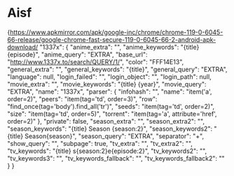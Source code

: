 # Aisf
{https://www.apkmirror.com/apk/google-inc/chrome/chrome-119-0-6045-66-release/google-chrome-fast-secure-119-0-6045-66-2-android-apk-download/
    "1337x": {
        "anime_extra": "",
        "anime_keywords": "{title} {episode}",
        "anime_query": "EXTRA",
        "base_url": "http://www.1337x.to/search/QUERY/1/",
        "color": "FFF14E13",
        "general_extra": "",
        "general_keywords": "{title}",
        "general_query": "EXTRA",
        "language": null,
        "login_failed": "",
        "login_object": "",
        "login_path": null,
        "movie_extra": "",
        "movie_keywords": "{title} {year}",
        "movie_query": "EXTRA",
        "name": "1337x",
        "parser": {
            "infohash": "",
            "name": "item('a', order=2)",
            "peers": "item(tag='td', order=3)",
            "row": "find_once(tag='body').find_all('tr')",
            "seeds": "item(tag='td', order=2)",
            "size": "item(tag='td', order=5)",
            "torrent": "item(tag='a', attribute='href', order=2)"
        },
        "private": false,
        "season_extra": "",
        "season_extra2": "",
        "season_keywords": "{title} Season {season:2}",
        "season_keywords2": "{title} Season{season}",
        "season_query": "EXTRA",
        "separator": "+",
        "show_query": "",
        "subpage": true,
        "tv_extra": "",
        "tv_extra2": "",
        "tv_keywords": "{title} s{season:2}e{episode:2}",
        "tv_keywords2": "",
        "tv_keywords3": "",
        "tv_keywords_fallback": "",
        "tv_keywords_fallback2": ""
    }
}
